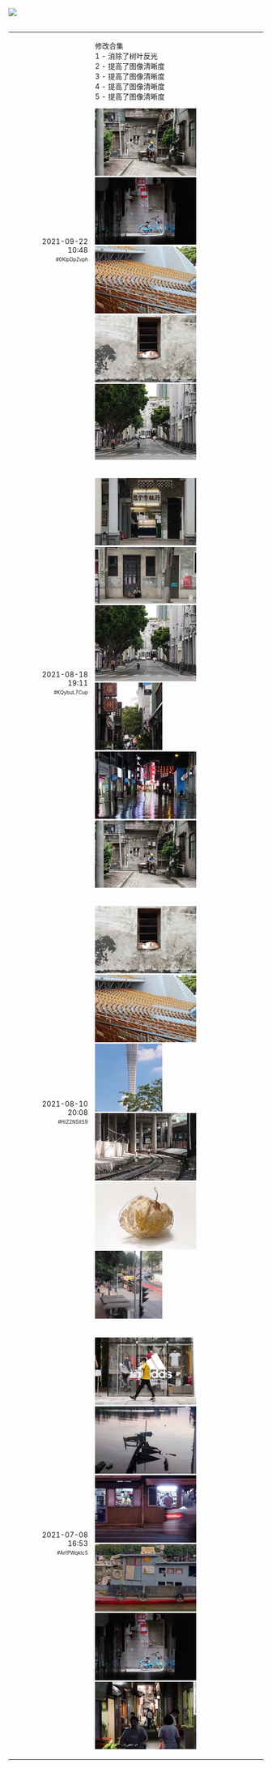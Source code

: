 ![](src/cover.webp)

<table width="100%" border="0" cellpadding="30" cellspacing="0" bgcolor="transparent" align="left" frame="void">

<tr data-timestamp="1632278905.536849" data-id="0KlpDpZvph">
<td width="150" align="right">2021-09-22<br>10:48<br><sup><sub>#0KlpDpZvph</sub></sup></td>
<td><p>
修改合集<br>
1 - 消除了树叶反光<br>
2 - 提高了图像清晰度<br>
3 - 提高了图像清晰度<br>
4 - 提高了图像清晰度<br>
5 - 提高了图像清晰度</p><p>
<a href="src/eG8p8ZdmRr.jpg?raw=true"><img src="thumbnail/eG8p8ZdmRr_large.webp"></a>
<a href="src/YPYdSMFAHx.jpg?raw=true"><img src="thumbnail/YPYdSMFAHx_large.webp"></a>
<a href="src/0mVryGUZtk.jpg?raw=true"><img src="thumbnail/0mVryGUZtk_large.webp"></a>
<a href="src/wMq5eZLI9J.jpg?raw=true"><img src="thumbnail/wMq5eZLI9J_large.webp"></a>
<a href="src/ixaVLbaHXi.jpg?raw=true"><img src="thumbnail/ixaVLbaHXi_large.webp"></a></p>
</td><!-- ITEM-END -->
</tr>

<tr data-timestamp="1629285109.429067" data-id="KQybuL7Cup">
<td width="150" align="right">2021-08-18<br>19:11<br><sup><sub>#KQybuL7Cup</sub></sup></td>
<td><p>
<a href="src/UooJOHJA4J.jpg?raw=true"><img src="thumbnail/UooJOHJA4J_large.webp"></a>
<a href="src/ikZwqma1HJ.jpg?raw=true"><img src="thumbnail/ikZwqma1HJ_large.webp"></a>
<a href="src/OMDqCm2InH.jpg?raw=true"><img src="thumbnail/OMDqCm2InH_large.webp"></a>
<a href="src/0AIbp21Lqe.jpg?raw=true"><img src="thumbnail/0AIbp21Lqe.webp"></a>
<a href="src/0mTI1xOJte.jpg?raw=true"><img src="thumbnail/0mTI1xOJte_large.webp"></a>
<a href="src/2HHFBfAe9m.jpg?raw=true"><img src="thumbnail/2HHFBfAe9m_large.webp"></a></p>
</td><!-- ITEM-END -->
</tr>

<tr data-timestamp="1628597333.786822" data-id="HiZ2N5lI59">
<td width="150" align="right">2021-08-10<br>20:08<br><sup><sub>#HiZ2N5lI59</sub></sup></td>
<td><p>
<a href="src/eOmUDOIbwE.jpg?raw=true"><img src="thumbnail/eOmUDOIbwE_large.webp"></a>
<a href="src/Ogt3L50cdy.jpg?raw=true"><img src="thumbnail/Ogt3L50cdy_large.webp"></a>
<a href="src/22a5ytpjuL.jpg?raw=true"><img src="thumbnail/22a5ytpjuL.webp"></a>
<a href="src/kOqJfNeGFy.jpg?raw=true"><img src="thumbnail/kOqJfNeGFy_large.webp"></a>
<a href="src/k4tmMKk7S5.jpg?raw=true"><img src="thumbnail/k4tmMKk7S5_large.webp"></a>
<a href="src/oGPy27WOid.jpg?raw=true"><img src="thumbnail/oGPy27WOid.webp"></a></p>
</td><!-- ITEM-END -->
</tr>

<tr data-timestamp="1625734416.561211" data-id="ArfPWqkIc5">
<td width="150" align="right">2021-07-08<br>16:53<br><sup><sub>#ArfPWqkIc5</sub></sup></td>
<td><p>
<a href="src/U9qC26I7Ea.jpg?raw=true"><img src="thumbnail/U9qC26I7Ea_large.webp"></a>
<a href="src/K5hpcvUE1e.jpg?raw=true"><img src="thumbnail/K5hpcvUE1e_large.webp"></a>
<a href="src/eVlMfRjctD.jpg?raw=true"><img src="thumbnail/eVlMfRjctD_large.webp"></a>
<a href="src/8oeWwiBeUx.jpg?raw=true"><img src="thumbnail/8oeWwiBeUx_large.webp"></a>
<a href="src/40n0CwYfMc.jpg?raw=true"><img src="thumbnail/40n0CwYfMc_large.webp"></a>
<a href="src/46ekJ9LIfJ.jpg?raw=true"><img src="thumbnail/46ekJ9LIfJ_large.webp"></a></p>
</td><!-- ITEM-END -->
</tr>


</table><!-- IDLERY-END -->